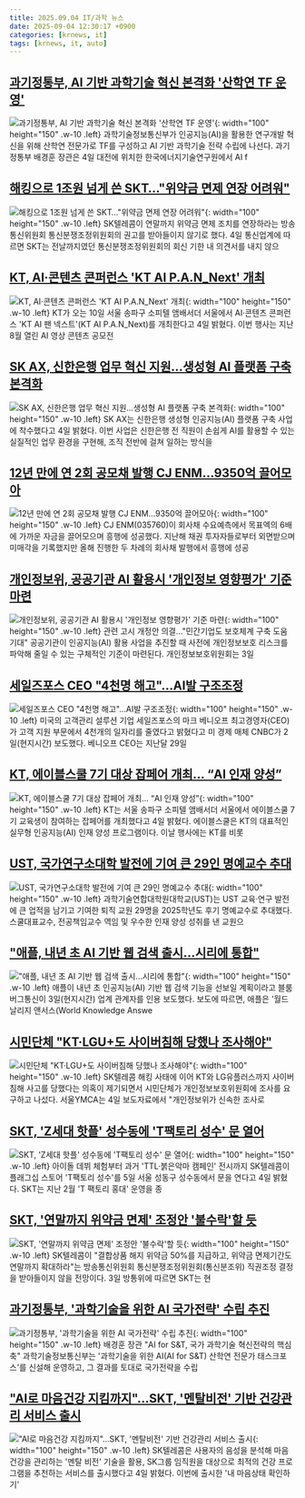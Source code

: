 ```yaml
---
title: 2025.09.04 IT/과학 뉴스
date: 2025-09-04 12:30:17 +0900
categories: [krnews, it]
tags: [krnews, it, auto]
---
```

## [과기정통부, AI 기반 과학기술 혁신 본격화 '산학연 TF 운영'](https://n.news.naver.com/mnews/article/014/0005401588)

![과기정통부, AI 기반 과학기술 혁신 본격화 '산학연 TF 운영'](https://mimgnews.pstatic.net/image/origin/014/2025/09/04/5401588.jpg?type=nf220_150){: width="100" height="150" .w-10 .left}
과학기술정보통신부가 인공지능(AI)을 활용한 연구개발 혁신을 위해 산학연 전문가로 TF를 구성하고 AI 기반 과학기술 전략 수립에 나선다. 과기정통부 배경훈 장관은 4일 대전에 위치한 한국에너지기술연구원에서 AI f

## [해킹으로 1조원 넘게 쓴 SKT…"위약금 면제 연장 어려워"](https://n.news.naver.com/mnews/article/215/0001222568)

![해킹으로 1조원 넘게 쓴 SKT…"위약금 면제 연장 어려워"](https://mimgnews.pstatic.net/image/origin/215/2025/09/04/1222568.jpg?type=nf220_150){: width="100" height="150" .w-10 .left}
SK텔레콤이 연말까지 위약금 면제 조치를 연장하라는 방송통신위원회 통신분쟁조정위원회의 권고를 받아들이지 않기로 했다. 4일 통신업계에 따르면 SKT는 전날까지였던 통신분쟁조정위원회의 회신 기한 내 의견서를 내지 않으

## [KT, AI·콘텐츠 콘퍼런스 'KT AI P.A.N_Next' 개최](https://n.news.naver.com/mnews/article/421/0008465648)

![KT, AI·콘텐츠 콘퍼런스 'KT AI P.A.N_Next' 개최](https://mimgnews.pstatic.net/image/origin/421/2025/09/04/8465648.jpg?type=nf220_150){: width="100" height="150" .w-10 .left}
KT가 오는 10일 서울 송파구 소피텔 앰배서더 서울에서 AI·콘텐츠 콘퍼런스 'KT AI 팬 넥스트'(KT AI P.A.N_Next)를 개최한다고 4일 밝혔다. 이번 행사는 지난 8월 열린 AI 영상 콘텐츠 공모전

## [SK AX, 신한은행 업무 혁신 지원…생성형 AI 플랫폼 구축 본격화](https://n.news.naver.com/mnews/article/003/0013460271)

![SK AX, 신한은행 업무 혁신 지원…생성형 AI 플랫폼 구축 본격화](https://mimgnews.pstatic.net/image/origin/003/2025/09/04/13460271.jpg?type=nf220_150){: width="100" height="150" .w-10 .left}
SK AX는 신한은행 생성형 인공지능(AI) 플랫폼 구축 사업에 착수했다고 4일 밝혔다. 이번 사업은 신한은행 전 직원이 손쉽게 AI를 활용할 수 있는 실질적인 업무 환경을 구현해, 조직 전반에 걸쳐 일하는 방식을

## [12년 만에 연 2회 공모채 발행 CJ ENM…9350억 끌어모아](https://n.news.naver.com/mnews/article/018/0006106217)

![12년 만에 연 2회 공모채 발행 CJ ENM…9350억 끌어모아](https://mimgnews.pstatic.net/image/origin/018/2025/09/03/6106217.jpg?type=nf220_150){: width="100" height="150" .w-10 .left}
CJ ENM(035760)이 회사채 수요예측에서 목표엑의 6배에 가까운 자금을 끌어모으며 흥행에 성공했다. 지난해 채권 투자자들로부터 외면받으며 미매각을 기록했지만 올해 진행한 두 차례의 회사채 발행에서 흥행에 성공

## [개인정보위, 공공기관 AI 활용시 '개인정보 영향평가' 기준 마련](https://n.news.naver.com/mnews/article/001/0015605325)

![개인정보위, 공공기관 AI 활용시 '개인정보 영향평가' 기준 마련](https://mimgnews.pstatic.net/image/origin/001/2025/09/04/15605325.jpg?type=nf220_150){: width="100" height="150" .w-10 .left}
관련 고시 개정안 의결…"민간기업도 보호체계 구축 도움 기대" 공공기관이 인공지능(AI) 활용 사업을 추진할 때 사전에 개인정보보호 리스크를 파악해 줄일 수 있는 구체적인 기준이 마련된다. 개인정보보호위원회는 3일

## [세일즈포스 CEO "4천명 해고"…AI발 구조조정](https://n.news.naver.com/mnews/article/001/0015603691)

![세일즈포스 CEO "4천명 해고"…AI발 구조조정](https://mimgnews.pstatic.net/image/origin/001/2025/09/03/15603691.jpg?type=nf220_150){: width="100" height="150" .w-10 .left}
미국의 고객관리 설루션 기업 세일즈포스의 마크 베니오프 최고경영자(CEO)가 고객 지원 부문에서 4천개의 일자리를 줄였다고 밝혔다고 미 경제 매체 CNBC가 2일(현지시간) 보도했다. 베니오프 CEO는 지난달 29일

## [KT, 에이블스쿨 7기 대상 잡페어 개최… “AI 인재 양성”](https://n.news.naver.com/mnews/article/366/0001105328)

![KT, 에이블스쿨 7기 대상 잡페어 개최… “AI 인재 양성”](https://mimgnews.pstatic.net/image/origin/366/2025/09/04/1105328.jpg?type=nf220_150){: width="100" height="150" .w-10 .left}
KT는 서울 송파구 소피텔 앰배서더 서울에서 에이블스쿨 7기 교육생이 참여하는 잡페어를 개최했다고 4일 밝혔다. 에이블스쿨은 KT의 대표적인 실무형 인공지능(AI) 인재 양성 프로그램이다. 이날 행사에는 KT를 비롯

## [UST, 국가연구소대학 발전에 기여 큰 29인 명예교수 추대](https://n.news.naver.com/mnews/article/011/0004528968)

![UST, 국가연구소대학 발전에 기여 큰 29인 명예교수 추대](https://mimgnews.pstatic.net/image/origin/011/2025/09/04/4528968.jpg?type=nf220_150){: width="100" height="150" .w-10 .left}
과학기술연합대학원대학교(UST)는 UST 교육·연구 발전에 큰 업적을 남기고 기여한 퇴직 교원 29명을 2025학년도 후기 명예교수로 추대했다. 스쿨대표교수, 전공책임교수 역임 및 우수한 인재 양성 성취를 낸 교원으

## ["애플, 내년 초 AI 기반 웹 검색 출시...시리에 통합"](https://n.news.naver.com/mnews/article/092/0002388963)

!["애플, 내년 초 AI 기반 웹 검색 출시...시리에 통합"](https://mimgnews.pstatic.net/image/origin/092/2025/09/04/2388963.jpg?type=nf220_150){: width="100" height="150" .w-10 .left}
애플이 내년 초 인공지능(AI) 기반 웹 검색 기능을 선보일 계획이라고 블룸버그통신이 3일(현지시간) 업계 관계자를 인용 보도했다. 보도에 따르면, 애플은 '월드 날리지 앤서스(World Knowledge Answe

## [시민단체 "KT·LGU+도 사이버침해 당했나 조사해야"](https://n.news.naver.com/mnews/article/654/0000140159)

![시민단체 "KT·LGU+도 사이버침해 당했나 조사해야"](https://mimgnews.pstatic.net/image/origin/654/2025/09/04/140159.jpg?type=nf220_150){: width="100" height="150" .w-10 .left}
SK텔레콤 해킹 사태에 이어 KT와 LG유플러스까지 사이버 침해 사고를 당했다는 의혹이 제기되면서 시민단체가 개인정보보호위원회에 조사를 요구하고 나섰다. 서울YMCA는 4일 보도자료에서 "개인정보위가 신속한 조사로

## [SKT, 'Z세대 핫플' 성수동에 'T팩토리 성수' 문 열어](https://n.news.naver.com/mnews/article/001/0015604865)

![SKT, 'Z세대 핫플' 성수동에 'T팩토리 성수' 문 열어](https://mimgnews.pstatic.net/image/origin/001/2025/09/04/15604865.jpg?type=nf220_150){: width="100" height="150" .w-10 .left}
아이돌 데뷔 체험부터 과거 'TTL·붉은악마 캠페인' 전시까지 SK텔레콤이 플래그십 스토어 'T팩토리 성수'를 5일 서울 성동구 성수동에서 문을 연다고 4일 밝혔다. SKT는 지난 2월 'T 팩토리 홍대' 운영을 종

## [SKT, '연말까지 위약금 면제' 조정안 '불수락'할 듯](https://n.news.naver.com/mnews/article/008/0005244962)

![SKT, '연말까지 위약금 면제' 조정안 '불수락'할 듯](https://mimgnews.pstatic.net/image/origin/008/2025/09/03/5244962.jpg?type=nf220_150){: width="100" height="150" .w-10 .left}
SK텔레콤이 "결합상품 해지 위약금 50%를 지급하고, 위약금 면제기간도 연말까지 확대하라"는 방송통신위원회 통신분쟁조정위원회(통신분조위) 직권조정 결정을 받아들이지 않을 전망이다. 3일 방통위에 따르면 SKT는 현

## [과기정통부, '과학기술을 위한 AI 국가전략' 수립 추진](https://n.news.naver.com/mnews/article/001/0015605344)

![과기정통부, '과학기술을 위한 AI 국가전략' 수립 추진](https://mimgnews.pstatic.net/image/origin/001/2025/09/04/15605344.jpg?type=nf220_150){: width="100" height="150" .w-10 .left}
배경훈 장관 "AI for S&T, 국가 과학기술 혁신전략의 핵심 축" 과학기술정보통신부는 '과학기술을 위한 AI(AI for S&T) 산학연 전문가 태스크포스'를 신설해 운영하고, 그 결과를 토대로 국가전략을 수립

## ["AI로 마음건강 지킴까지"…SKT, '멘탈비전' 기반 건강관리 서비스 출시](https://n.news.naver.com/mnews/article/079/0004062525)

!["AI로 마음건강 지킴까지"…SKT, '멘탈비전' 기반 건강관리 서비스 출시](https://mimgnews.pstatic.net/image/origin/079/2025/09/04/4062525.jpg?type=nf220_150){: width="100" height="150" .w-10 .left}
SK텔레콤은 사용자의 음성을 분석해 마음건강을 관리하는 '멘탈 비전' 기술을 활용, SK그룹 임직원을 대상으로 최적의 건강 프로그램을 추천하는 서비스를 출시했다고 4일 밝혔다. 이번에 출시한 '내 마음상태 확인하기'


